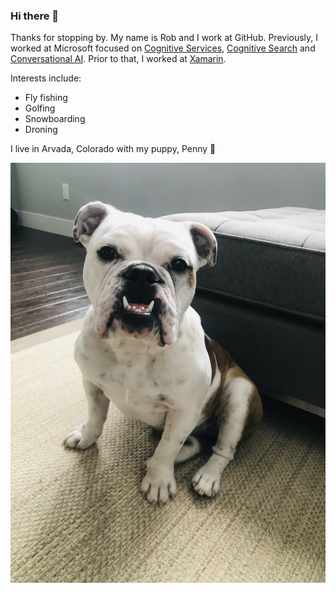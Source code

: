 ### Hi there 👋

Thanks for stopping by. My name is Rob and I work at GitHub. Previously, I worked at Microsoft focused on [Cognitive Services](https://azure.microsoft.com/en-us/services/cognitive-services/), [Cognitive Search](https://azure.microsoft.com/en-us/services/search/) and [Conversational AI](https://dev.botframework.com/). Prior to that, I worked at [Xamarin](https://dotnet.microsoft.com/apps/xamarin).

Interests include:
* Fly fishing
* Golfing
* Snowboarding
* Droning

I live in Arvada, Colorado with my puppy, Penny :dog:

![Penny, the English bulldo](https://github.com/rob-derosa/rob-derosa/blob/master/IMG_1123.jpg?raw=true)
